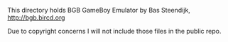 This directory holds BGB GameBoy Emulator by Bas Steendijk, http://bgb.bircd.org

Due to copyright concerns I will not include those files in the public repo.
